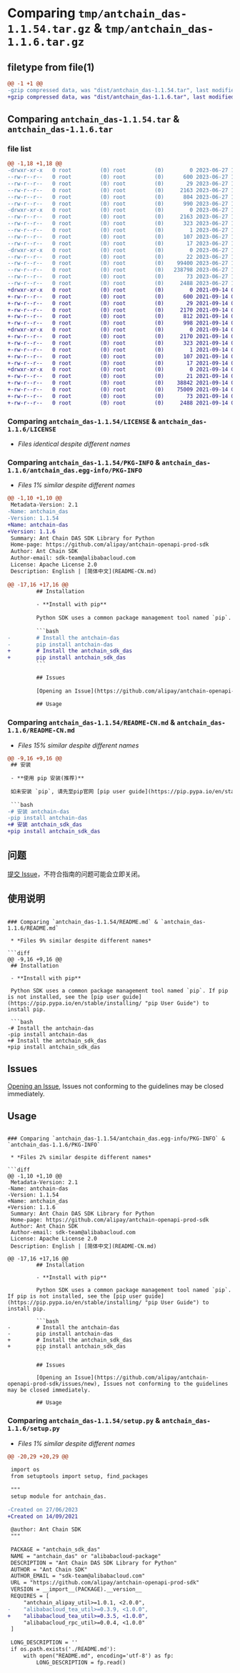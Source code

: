 # Comparing `tmp/antchain_das-1.1.54.tar.gz` & `tmp/antchain_das-1.1.6.tar.gz`

## filetype from file(1)

```diff
@@ -1 +1 @@
-gzip compressed data, was "dist/antchain_das-1.1.54.tar", last modified: Tue Jun 27 11:01:55 2023, max compression
+gzip compressed data, was "dist/antchain_das-1.1.6.tar", last modified: Tue Sep 14 03:46:09 2021, max compression
```

## Comparing `antchain_das-1.1.54.tar` & `antchain_das-1.1.6.tar`

### file list

```diff
@@ -1,18 +1,18 @@
-drwxr-xr-x   0 root         (0) root         (0)        0 2023-06-27 11:01:55.000000 antchain_das-1.1.54/
--rw-r--r--   0 root         (0) root         (0)      600 2023-06-27 11:01:55.000000 antchain_das-1.1.54/LICENSE
--rw-r--r--   0 root         (0) root         (0)       29 2023-06-27 11:01:55.000000 antchain_das-1.1.54/MANIFEST.in
--rw-r--r--   0 root         (0) root         (0)     2163 2023-06-27 11:01:55.000000 antchain_das-1.1.54/PKG-INFO
--rw-r--r--   0 root         (0) root         (0)      804 2023-06-27 11:01:55.000000 antchain_das-1.1.54/README-CN.md
--rw-r--r--   0 root         (0) root         (0)      990 2023-06-27 11:01:55.000000 antchain_das-1.1.54/README.md
-drwxr-xr-x   0 root         (0) root         (0)        0 2023-06-27 11:01:55.000000 antchain_das-1.1.54/antchain_das.egg-info/
--rw-r--r--   0 root         (0) root         (0)     2163 2023-06-27 11:01:55.000000 antchain_das-1.1.54/antchain_das.egg-info/PKG-INFO
--rw-r--r--   0 root         (0) root         (0)      323 2023-06-27 11:01:55.000000 antchain_das-1.1.54/antchain_das.egg-info/SOURCES.txt
--rw-r--r--   0 root         (0) root         (0)        1 2023-06-27 11:01:55.000000 antchain_das-1.1.54/antchain_das.egg-info/dependency_links.txt
--rw-r--r--   0 root         (0) root         (0)      107 2023-06-27 11:01:55.000000 antchain_das-1.1.54/antchain_das.egg-info/requires.txt
--rw-r--r--   0 root         (0) root         (0)       17 2023-06-27 11:01:55.000000 antchain_das-1.1.54/antchain_das.egg-info/top_level.txt
-drwxr-xr-x   0 root         (0) root         (0)        0 2023-06-27 11:01:55.000000 antchain_das-1.1.54/antchain_sdk_das/
--rw-r--r--   0 root         (0) root         (0)       22 2023-06-27 11:01:55.000000 antchain_das-1.1.54/antchain_sdk_das/__init__.py
--rw-r--r--   0 root         (0) root         (0)    99400 2023-06-27 11:01:55.000000 antchain_das-1.1.54/antchain_sdk_das/client.py
--rw-r--r--   0 root         (0) root         (0)   238798 2023-06-27 11:01:55.000000 antchain_das-1.1.54/antchain_sdk_das/models.py
--rw-r--r--   0 root         (0) root         (0)       73 2023-06-27 11:01:55.000000 antchain_das-1.1.54/setup.cfg
--rw-r--r--   0 root         (0) root         (0)     2488 2023-06-27 11:01:55.000000 antchain_das-1.1.54/setup.py
+drwxr-xr-x   0 root         (0) root         (0)        0 2021-09-14 03:46:09.000000 antchain_das-1.1.6/
+-rw-r--r--   0 root         (0) root         (0)      600 2021-09-14 03:46:09.000000 antchain_das-1.1.6/LICENSE
+-rw-r--r--   0 root         (0) root         (0)       29 2021-09-14 03:46:09.000000 antchain_das-1.1.6/MANIFEST.in
+-rw-r--r--   0 root         (0) root         (0)     2170 2021-09-14 03:46:09.000000 antchain_das-1.1.6/PKG-INFO
+-rw-r--r--   0 root         (0) root         (0)      812 2021-09-14 03:46:09.000000 antchain_das-1.1.6/README-CN.md
+-rw-r--r--   0 root         (0) root         (0)      998 2021-09-14 03:46:09.000000 antchain_das-1.1.6/README.md
+drwxr-xr-x   0 root         (0) root         (0)        0 2021-09-14 03:46:09.000000 antchain_das-1.1.6/antchain_das.egg-info/
+-rw-r--r--   0 root         (0) root         (0)     2170 2021-09-14 03:46:09.000000 antchain_das-1.1.6/antchain_das.egg-info/PKG-INFO
+-rw-r--r--   0 root         (0) root         (0)      323 2021-09-14 03:46:09.000000 antchain_das-1.1.6/antchain_das.egg-info/SOURCES.txt
+-rw-r--r--   0 root         (0) root         (0)        1 2021-09-14 03:46:09.000000 antchain_das-1.1.6/antchain_das.egg-info/dependency_links.txt
+-rw-r--r--   0 root         (0) root         (0)      107 2021-09-14 03:46:09.000000 antchain_das-1.1.6/antchain_das.egg-info/requires.txt
+-rw-r--r--   0 root         (0) root         (0)       17 2021-09-14 03:46:09.000000 antchain_das-1.1.6/antchain_das.egg-info/top_level.txt
+drwxr-xr-x   0 root         (0) root         (0)        0 2021-09-14 03:46:09.000000 antchain_das-1.1.6/antchain_sdk_das/
+-rw-r--r--   0 root         (0) root         (0)       21 2021-09-14 03:46:09.000000 antchain_das-1.1.6/antchain_sdk_das/__init__.py
+-rw-r--r--   0 root         (0) root         (0)    38842 2021-09-14 03:46:09.000000 antchain_das-1.1.6/antchain_sdk_das/client.py
+-rw-r--r--   0 root         (0) root         (0)    75009 2021-09-14 03:46:09.000000 antchain_das-1.1.6/antchain_sdk_das/models.py
+-rw-r--r--   0 root         (0) root         (0)       73 2021-09-14 03:46:09.000000 antchain_das-1.1.6/setup.cfg
+-rw-r--r--   0 root         (0) root         (0)     2488 2021-09-14 03:46:09.000000 antchain_das-1.1.6/setup.py
```

### Comparing `antchain_das-1.1.54/LICENSE` & `antchain_das-1.1.6/LICENSE`

 * *Files identical despite different names*

### Comparing `antchain_das-1.1.54/PKG-INFO` & `antchain_das-1.1.6/antchain_das.egg-info/PKG-INFO`

 * *Files 1% similar despite different names*

```diff
@@ -1,10 +1,10 @@
 Metadata-Version: 2.1
-Name: antchain_das
-Version: 1.1.54
+Name: antchain-das
+Version: 1.1.6
 Summary: Ant Chain DAS SDK Library for Python
 Home-page: https://github.com/alipay/antchain-openapi-prod-sdk
 Author: Ant Chain SDK
 Author-email: sdk-team@alibabacloud.com
 License: Apache License 2.0
 Description: English | [简体中文](README-CN.md)
         
@@ -17,16 +17,16 @@
         ## Installation
         
         - **Install with pip**
         
         Python SDK uses a common package management tool named `pip`. If pip is not installed, see the [pip user guide](https://pip.pypa.io/en/stable/installing/ "pip User Guide") to install pip.
         
         ```bash
-        # Install the antchain-das
-        pip install antchain-das
+        # Install the antchain_sdk_das
+        pip install antchain_sdk_das
         ```
         
         ## Issues
         
         [Opening an Issue](https://github.com/alipay/antchain-openapi-prod-sdk/issues/new), Issues not conforming to the guidelines may be closed immediately.
         
         ## Usage
```

### Comparing `antchain_das-1.1.54/README-CN.md` & `antchain_das-1.1.6/README-CN.md`

 * *Files 15% similar despite different names*

```diff
@@ -9,16 +9,16 @@
 ## 安装
 
 - **使用 pip 安装(推荐)**
 
 如未安装 `pip`, 请先至pip官网 [pip user guide](https://pip.pypa.io/en/stable/installing/ "pip User Guide") 安装pip .
 
 ```bash
-# 安装 antchain-das
-pip install antchain-das
+# 安装 antchain_sdk_das
+pip install antchain_sdk_das
 ```
 
 ## 问题
 
 [提交 Issue](https://github.com/alipay/antchain-openapi-prod-sdk/issues/new)，不符合指南的问题可能会立即关闭。
 
 ## 使用说明
```

### Comparing `antchain_das-1.1.54/README.md` & `antchain_das-1.1.6/README.md`

 * *Files 9% similar despite different names*

```diff
@@ -9,16 +9,16 @@
 ## Installation
 
 - **Install with pip**
 
 Python SDK uses a common package management tool named `pip`. If pip is not installed, see the [pip user guide](https://pip.pypa.io/en/stable/installing/ "pip User Guide") to install pip.
 
 ```bash
-# Install the antchain-das
-pip install antchain-das
+# Install the antchain_sdk_das
+pip install antchain_sdk_das
 ```
 
 ## Issues
 
 [Opening an Issue](https://github.com/alipay/antchain-openapi-prod-sdk/issues/new), Issues not conforming to the guidelines may be closed immediately.
 
 ## Usage
```

### Comparing `antchain_das-1.1.54/antchain_das.egg-info/PKG-INFO` & `antchain_das-1.1.6/PKG-INFO`

 * *Files 2% similar despite different names*

```diff
@@ -1,10 +1,10 @@
 Metadata-Version: 2.1
-Name: antchain-das
-Version: 1.1.54
+Name: antchain_das
+Version: 1.1.6
 Summary: Ant Chain DAS SDK Library for Python
 Home-page: https://github.com/alipay/antchain-openapi-prod-sdk
 Author: Ant Chain SDK
 Author-email: sdk-team@alibabacloud.com
 License: Apache License 2.0
 Description: English | [简体中文](README-CN.md)
         
@@ -17,16 +17,16 @@
         ## Installation
         
         - **Install with pip**
         
         Python SDK uses a common package management tool named `pip`. If pip is not installed, see the [pip user guide](https://pip.pypa.io/en/stable/installing/ "pip User Guide") to install pip.
         
         ```bash
-        # Install the antchain-das
-        pip install antchain-das
+        # Install the antchain_sdk_das
+        pip install antchain_sdk_das
         ```
         
         ## Issues
         
         [Opening an Issue](https://github.com/alipay/antchain-openapi-prod-sdk/issues/new), Issues not conforming to the guidelines may be closed immediately.
         
         ## Usage
```

### Comparing `antchain_das-1.1.54/setup.py` & `antchain_das-1.1.6/setup.py`

 * *Files 1% similar despite different names*

```diff
@@ -20,29 +20,29 @@
 
 import os
 from setuptools import setup, find_packages
 
 """
 setup module for antchain_das.
 
-Created on 27/06/2023
+Created on 14/09/2021
 
 @author: Ant Chain SDK
 """
 
 PACKAGE = "antchain_sdk_das"
 NAME = "antchain_das" or "alibabacloud-package"
 DESCRIPTION = "Ant Chain DAS SDK Library for Python"
 AUTHOR = "Ant Chain SDK"
 AUTHOR_EMAIL = "sdk-team@alibabacloud.com"
 URL = "https://github.com/alipay/antchain-openapi-prod-sdk"
 VERSION = __import__(PACKAGE).__version__
 REQUIRES = [
     "antchain_alipay_util>=1.0.1, <2.0.0",
-    "alibabacloud_tea_util>=0.3.9, <1.0.0",
+    "alibabacloud_tea_util>=0.3.5, <1.0.0",
     "alibabacloud_rpc_util>=0.0.4, <1.0.0"
 ]
 
 LONG_DESCRIPTION = ''
 if os.path.exists('./README.md'):
     with open("README.md", encoding='utf-8') as fp:
         LONG_DESCRIPTION = fp.read()
```

